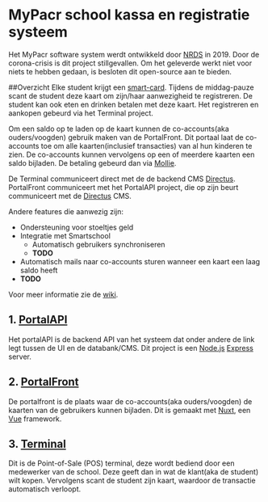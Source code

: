 # MyPacr school kassa en registratie systeem

Het MyPacr software system werdt ontwikkeld door [NRDS](https://nrds.be/) in 2019. Door de corona-crisis is dit project stillgevallen. Om het geleverde werkt niet voor niets te hebben gedaan, is besloten dit open-source aan te bieden.

##Overzicht
Elke student krijgt een [smart-card](https://en.wikipedia.org/wiki/Smart_card). Tijdens de middag-pauze scant de student deze kaart om zijn/haar aanwezigheid te registreren. De student kan ook eten en drinken betalen met deze kaart. Het registreren en aankopen gebeurd via het Terminal project.

Om een saldo op te laden op de kaart kunnen de co-accounts(aka ouders/voogden) gebruik maken van de PortalFront. Dit portaal laat de co-accounts toe om alle kaarten(inclusief transacties) van al hun kinderen te zien. De co-accounts kunnen vervolgens op een of meerdere kaarten een saldo bijladen. De betaling gebeurd dan via [Mollie](https://www.mollie.com).

De Terminal communiceert direct met de de backend CMS [Directus](https://directus.io/).
PortalFront communiceert met het PortalAPI project, die op zijn beurt communiceert met de [Directus](https://directus.io/) CMS.


Andere features die aanwezig zijn:
- Ondersteuning voor stoeltjes geld
- Integratie met Smartschool
	- Automatisch gebruikers synchroniseren
	- **TODO**
- Automatisch mails naar co-accounts sturen wanneer een kaart een laag saldo heeft
- **TODO**

Voor meer informatie zie de [wiki](www.link-naar-de-wiki.com).


## 1. [PortalAPI](https://github.com/nrdsbvba/MyPacr/tree/main/MyPacr.PortalApi)
Het portalAPI is de backend API van het systeem dat onder andere de link legt tussen de UI en de databank/CMS. Dit project is een [Node.js](https://nodejs.org) [Express](https://expressjs.com/) server.

## 2. [PortalFront](https://github.com/nrdsbvba/MyPacr/tree/main/MyPacr.PortalFront)
De portalfront is de plaats waar de co-accounts(aka ouders/voogden) de kaarten van de gebruikers kunnen bijladen. Dit is gemaakt met [Nuxt](https://nuxtjs.org/), een [Vue](https://vuejs.org/) framework.

## 3. [Terminal](https://github.com/nrdsbvba/MyPacr/tree/main/MyPacr.Terminal)
Dit is de Point-of-Sale (POS) terminal, deze wordt bediend door een medewerker van de school. Deze geeft dan in wat de klant(aka de student) wilt kopen. Vervolgens scant de student zijn kaart, waardoor de transactie automatisch verloopt.

